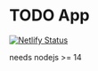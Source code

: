 # TODO App
[![Netlify Status](https://api.netlify.com/api/v1/badges/6b2b9431-322f-4d93-8df8-e497fc589ef2/deploy-status)](https://app.netlify.com/sites/messais-version-todo-app/deploys)

needs nodejs >= 14
